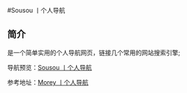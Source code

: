 #Sousou 丨个人导航

## 简介

是一个简单实用的个人导航网页，链接几个常用的网站搜索引擎;


导航预览：[Sousou 丨个人导航](https://xusousou.github.io)

参考地址：[Morey 丨个人导航](https://amiron0188.github.io/daohang/)

